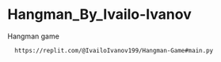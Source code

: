 # Hangman_By_Ivailo-Ivanov
Hangman game

      https://replit.com/@IvailoIvanov199/Hangman-Game#main.py
